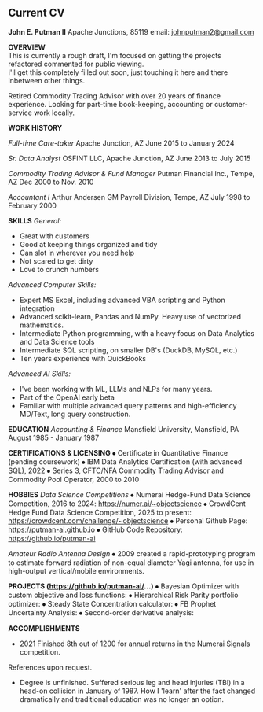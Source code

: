 ## Current CV
**John E. Putman II**
Apache Junctions, 85119
email: johnputman2@gmail.com

**OVERVIEW**  
This is currently a rough draft, I'm focused on getting the projects refactored commented for public viewing.  
I'll get this completely filled out soon, just touching it here and there inbetween other things.

Retired Commodity Trading Advisor with over 20 years of finance experience.
Looking for part-time book-keeping, accounting or customer-service work locally.


**WORK HISTORY**

*Full-time Care-taker*
Apache Junction, AZ
June 2015 to January 2024

*Sr. Data Analyst*
OSFINT LLC, Apache Junction, AZ
June 2013 to July 2015

*Commodity Trading Advisor & Fund Manager*
Putman Financial Inc., Tempe, AZ
Dec 2000 to Nov. 2010

*Accountant I*
Arthur Andersen
GM Payroll Division, Tempe, AZ
July 1998 to February 2000

**SKILLS**
*General:*
- Great with customers
- Good at keeping things organized and tidy
- Can slot in wherever you need help
- Not scared to get dirty
- Love to crunch numbers

*Advanced Computer Skills:*
- Expert MS Excel, including advanced VBA scripting and Python integration
- Advanced scikit-learn, Pandas and NumPy. Heavy use of vectorized mathematics.
- Intermediate Python programming, with a heavy focus on Data Analytics and Data Science tools
- Intermediate SQL scripting, on smaller DB's (DuckDB, MySQL, etc.)
- Ten years experience with QuickBooks

*Advanced AI Skills:*
- I've been working with ML, LLMs and NLPs for many years.
- Part of the OpenAI early beta
- Familiar with multiple advanced query patterns and high-efficiency MD/Text, long query construction.

**EDUCATION**
*Accounting & Finance*
Mansfield University, Mansfield, PA
August 1985 - January 1987

**CERTIFICATIONS & LICENSING**
⦁	Certificate in Quantitative Finance (pending coursework)
⦁	IBM Data Analytics Certification (with advanced SQL), 2022
⦁	Series 3, CFTC/NFA Commodity Trading Advisor and Commodity Pool Operator, 2000 to 2010

**HOBBIES**
*Data Science Competitions*
⦁	Numerai Hedge-Fund Data Science Competition, 2016 to 2024: https://numer.ai/~objectscience
⦁	CrowdCent Hedge Fund Data Science Competition, 2025 to present: https://crowdcent.com/challenge/~objectscience
⦁	Personal Github Page: https://putman-ai.github.io
⦁	GitHub Code Repository: https://github.io/putman-ai

*Amateur Radio Antenna Design*
⦁	2009 created a rapid-prototyping program to estimate forward radiation of non-equal diameter Yagi antenna,
for use in high-output vertical/mobile environments.

**PROJECTS (https://github.io/putman-ai/...)**
⦁	Bayesian Optimizer with custom objective and loss functions:
⦁	Hierarchical Risk Parity portfolio optimizer:
⦁	Steady State Concentration calculator:
⦁	FB Prophet Uncertainty Analysis:
⦁	Second-order derivative analysis:

**ACCOMPLISHMENTS**
- 2021 Finished 8th out of 1200 for annual returns in the Numerai Signals competition.

References upon request.

* Degree is unfinished. Suffered serious leg and head injuries (TBI) in a head-on collision in January of 1987.
How I 'learn' after the fact changed dramatically and traditional education was no longer an option.
